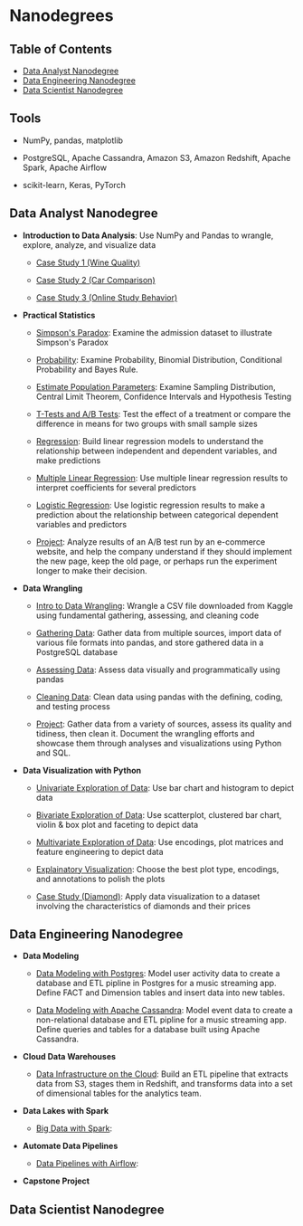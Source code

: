 # Nanodegrees

## Table of Contents
- [Data Analyst Nanodegree](#1)
- [Data Engineering Nanodegree](#2)
- [Data Scientist Nanodegree](#3)

## Tools

- NumPy, pandas, matplotlib

- PostgreSQL, Apache Cassandra, Amazon S3, Amazon Redshift, Apache Spark, Apache Airflow

- scikit-learn, Keras, PyTorch


<a id='1'></a>
## Data Analyst Nanodegree

- **Introduction to Data Analysis**: Use NumPy and Pandas to wrangle, explore, analyze, and visualize data

    - [Case Study 1 (Wine Quality)](https://github.com/iDataist/Wine-Quality)

    - [Case Study 2 (Car Comparison)](https://github.com/iDataist/Car-Comparison)
    
    - [Case Study 3 (Online Study Behavior)](https://github.com/iDataist/Online-Study-Behavior)

- **Practical Statistics**

    - [Simpson's Paradox](https://github.com/iDataist/Simpsons-Paradox): Examine the admission dataset to illustrate Simpson's Paradox
    
    - [Probability](https://github.com/iDataist/Probability): Examine Probability, Binomial Distribution, Conditional Probability and Bayes Rule. 
    
    - [Estimate Population Parameters](https://github.com/iDataist/Estimate-Population-Parameters): Examine Sampling Distribution, Central Limit Theorem, Confidence Intervals and Hypothesis Testing
    
    - [T-Tests and A/B Tests](https://github.com/iDataist/T-Tests-and-AB-Tests): Test the effect of a treatment or compare the difference in means for two groups with small sample sizes
    
    - [Regression](https://github.com/iDataist/Linear-Regression): Build linear regression models to understand the relationship between independent and dependent variables, and make predictions
    
    - [Multiple Linear Regression](https://github.com/iDataist/Multiple-Linear-Regression): Use multiple linear regression results to interpret coefficients for several predictors
    
    - [Logistic Regression](https://github.com/iDataist/Logistic-Regression): Use logistic regression results to make a prediction about the relationship between categorical dependent variables and predictors
    
    - [Project](https://github.com/iDataist/Analyze-AB-Test-Result): Analyze results of an A/B test run by an e-commerce website, and help the company understand if they should implement the new page, keep the old page, or perhaps run the experiment longer to make their decision.

- **Data Wrangling**

    - [Intro to Data Wrangling](https://github.com/iDataist/Armenian-Online-Job-Postings): Wrangle a CSV file downloaded from Kaggle using fundamental gathering, assessing, and cleaning code
    
    - [Gathering Data](https://github.com/iDataist/Gathering-Data): Gather data from multiple sources, import data of various file formats into pandas, and store gathered data in a PostgreSQL database
    
    - [Assessing Data](https://github.com/iDataist/Assessing-Data): Assess data visually and programmatically using pandas
    
    - [Cleaning Data](https://github.com/iDataist/Cleaning-Data): Clean data using pandas with the defining, coding, and testing process
    
    - [Project](): Gather data from a variety of sources, assess its quality and tidiness, then clean it. Document the wrangling efforts and showcase them through analyses and visualizations using Python and SQL.

- **Data Visualization with Python** 

    - [Univariate Exploration of Data](https://github.com/iDataist/Univariate-Exploration-of-Data): Use bar chart and histogram to depict data
    
    - [Bivariate Exploration of Data](https://github.com/iDataist/Bivariate-Exploration-of-Data): Use scatterplot, clustered bar chart, violin & box plot and faceting to depict data
    
    - [Multivariate Exploration of Data](https://github.com/iDataist/Multivariate-Exploration-of-Data): Use encodings, plot matrices and feature engineering to depict data
    
    - [Explainatory Visualization](https://github.com/iDataist/Explainatory-Visualization): Choose the best plot type, encodings, and annotations to polish the plots
    
    - [Case Study (Diamond)](https://github.com/iDataist/Diamond): Apply data visualization to a dataset involving the characteristics of diamonds and their prices

<a id='2'></a>
## Data Engineering Nanodegree

- **Data Modeling**

    - [Data Modeling with Postgres](): Model user activity data to create a database and ETL pipline in Postgres for a music streaming app. Define FACT and Dimension tables and insert data into new tables. 
    
    - [Data Modeling with Apache Cassandra](): Model event data to create a non-relational database and ETL pipline for a music streaming app. Define queries and tables for a database built using Apache Cassandra. 

- **Cloud Data Warehouses** 

    - [Data Infrastructure on the Cloud](): Build an ETL pipeline that extracts data from S3, stages them in Redshift, and transforms data into a set of dimensional tables for the analytics team. 

- **Data Lakes with Spark** 

    - [Big Data with Spark](): 

- **Automate Data Pipelines**

    - [Data Pipelines with Airflow](): 
    
- **Capstone Project**

<a id='3'></a>
## Data Scientist Nanodegree

